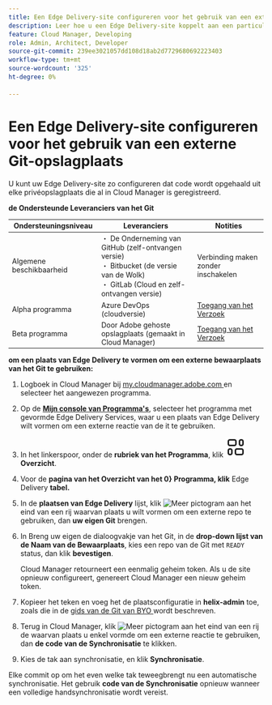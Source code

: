 ```yaml
---
title: Een Edge Delivery-site configureren voor het gebruik van een externe Git-opslagplaats
description: Leer hoe u een Edge Delivery-site koppelt aan een particuliere of zakelijke Git-opslagplaats.
feature: Cloud Manager, Developing
role: Admin, Architect, Developer
source-git-commit: 239ee3021057dd108d18ab2d7729680692223403
workflow-type: tm+mt
source-wordcount: '325'
ht-degree: 0%

---
```



# Een Edge Delivery-site configureren voor het gebruik van een externe Git-opslagplaats

U kunt uw Edge Delivery-site zo configureren dat code wordt opgehaald uit elke privéopslagplaats die al in Cloud Manager is geregistreerd.

**de Ondersteunde Leveranciers van het Git**

| Ondersteuningsniveau | Leveranciers | Notities |
| --- | --- | --- |
| Algemene beschikbaarheid | ・ De Onderneming van GitHub (zelf-ontvangen versie) <br>・ Bitbucket (de versie van de Wolk) <br>・ GitLab (Cloud en zelf-ontvangen versie) | Verbinding maken zonder inschakelen |
| Alpha programma | Azure DevOps (cloudversie) | [ Toegang van het Verzoek ](mailto:grp-cloudmanager_byog@adobe.com) |
| Beta programma | Door Adobe gehoste opslagplaats (gemaakt in Cloud Manager) | [ Toegang van het Verzoek ](mailto:grp-cloudmanager_byog@adobe.com) |

**om een plaats van Edge Delivery te vormen om een externe bewaarplaats van het Git te gebruiken:**

1. Logboek in Cloud Manager bij [ my.cloudmanager.adobe.com ](https://my.cloudmanager.adobe.com/) en selecteer het aangewezen programma.

1. Op de **[Mijn console van Programma&#39;s](/help/implementing/cloud-manager/navigation.md#my-programs)**, selecteer het programma met gevormde Edge Delivery Services, waar u een plaats van Edge Delivery wilt vormen om een externe reactie van de it te gebruiken.

1. In het linkerspoor, onder de **rubriek van het Programma**, klik **![pictogram van het Overzicht ](/help/implementing/cloud-manager/edge-delivery/assets/overview.svg) Overzicht**.

1. Voor de **pagina van het Overzicht van het 0} Programma, klik** Edge Delivery **tabel.**

1. In de **plaatsen van Edge Delivery** lijst, klik ![ Meer pictogram ](https://spectrum.adobe.com/static/icons/workflow_18/Smock_More_18_N.svg) aan het eind van een rij waarvan plaats u wilt vormen om een externe repo te gebruiken, dan **uw eigen Git** brengen.

1. In Breng uw eigen de dialoogvakje van het Git, in de **drop-down lijst van de Naam van de Bewaarplaats**, kies een repo van de Git met `READY` status, dan klik **bevestigen**.

   Cloud Manager retourneert een eenmalig geheim token. Als u de site opnieuw configureert, genereert Cloud Manager een nieuw geheim token.

1. Kopieer het teken en voeg het de plaatsconfiguratie in **helix-admin** toe, zoals die in de [ gids van de Git van BYO ](https://www.aem.live/developer/byo-git) wordt beschreven.

1. Terug in Cloud Manager, klik ![ Meer pictogram ](https://spectrum.adobe.com/static/icons/workflow_18/Smock_More_18_N.svg) aan het eind van een rij de waarvan plaats u enkel vormde om een externe reactie te gebruiken, dan **de code van de Synchronisatie** te klikken.

1. Kies de tak aan synchronisatie, en klik **Synchronisatie**.

Elke commit op om het even welke tak teweegbrengt nu een automatische synchronisatie. Het gebruik **code van de Synchronisatie** opnieuw wanneer een volledige handsynchronisatie wordt vereist.

